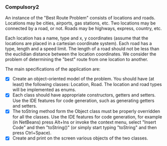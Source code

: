 ### Compulsory2
An instance of the "Best Route Problem" consists of locations and roads. Locations may be cities, airports, gas stations, etc.
Two locations may be connected by a road, or not. Roads may be highways, express, country, etc.

Each location has a name, type and x, y coordinates (assume that the locations are placed in a cartesian coordinate system).
Each road has a type, length and a speed limit. The length of a road should not be less than the euclidian distance between the location coordinates.
We consider the problem of determining the "best" route from one location to another.

The main specifications of the application are:

- [x] Create an object-oriented model of the problem. You should have (at least) the following classes: Location, Road.
The location and road types will be implemented as enums.
- [x] Each class should have appropriate constructors, getters and setters.
Use the IDE features for code generation, such as generating getters and setters.
- [x] The toString method form the Object class must be properly overridden for all the classes.
Use the IDE features for code generation, for example (in NetBeans) press Alt+Ins or invoke the context menu, select "Insert Code" and then "toString()" (or simply start typing "toString" and then press Ctrl+Space).
- [x] Create and print on the screen various objects of the two classes.
